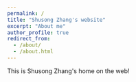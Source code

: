 ```yaml
---
permalink: /
title: "Shusong Zhang's website"
excerpt: "About me"
author_profile: true
redirect_from: 
  - /about/
  - /about.html
---
```


This is Shusong Zhang's home on the web!
